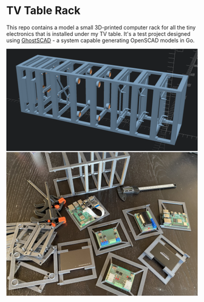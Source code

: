 
TV Table Rack
=============

This repo contains a model a small 3D-printed computer rack for all the tiny
electronics that is installed under my TV table. It's a test project designed
using [GhostSCAD][ghscad] - a system capable generating OpenSCAD models in Go.

![Model][img1]
![Parts][img2]

[ghscad]: https://github.com/ljanyst/ghostscad

[img1]: assets/model.png
[img2]: assets/parts.jpg
